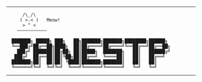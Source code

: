*********************************************************
```text
      /\_/\
     ( >.< )   Meow!
      > ^ <
    ~~~~~~~~~~~

  ███████╗ █████╗ ███╗   ██╗███████╗███████╗████████╗██████╗
  ╚══███╔╝██╔══██╗████╗  ██║██╔════╝██╔════╝╚══██╔══╝██╔══██╗
    ███╔╝ ███████║██╔██╗ ██║█████╗  ███████╗   ██║   ██████╔╝
   ███╔╝  ██╔══██║██║╚██╗██║██╔══╝  ╚════██║   ██║   ██╔══╝
  ███████╗██║  ██║██║ ╚████║███████╗███████║   ██║   ██║
  ╚══════╝╚═╝  ╚═╝╚═╝  ╚═══╝╚══════╝╚══════╝   ╚═╝   ╚═╝
```

  *********************************************************
